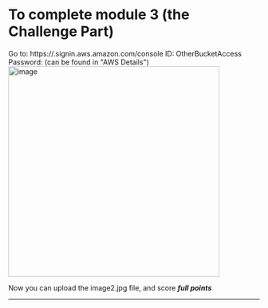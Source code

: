 # To complete module 3 (the Challenge Part)


Go to:
https://<accountID>.signin.aws.amazon.com/console
ID: OtherBucketAccess
Password: (can be found in "AWS Details")
<img width="423" alt="image" src="https://github.com/user-attachments/assets/fd961b0f-3753-4c1f-82d4-34e9a3097c7c" />

Now you can upload the image2.jpg file, and score ***full points***

---


